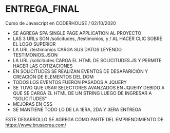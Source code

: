 # ENTREGA_FINAL

Curso de Javascript en CODERHOUSE / 02/10/2020

- SE AGREGA SPA SINGLE PAGE APPLICATION AL PROYECTO
- LAS 3 URLs SON /solicitudes, /testimonios, y / AL HACER CLIC SOBRE EL LOGO SUPERIOR
- LA URL /testimonios CARGA SUS DATOS LEYENDO TESTIMONIOS.JSON
- LA URL /solicitudes CARGA EL HTML DE SOLICITUDES.JS Y PERMITE HACER LAS COTIZACIONES
- EN SOLICITUDES SE REALIZAN EVENTOS DE DESAPARICIÓN Y CREACIÓN DE ELEMENTOS DEL DOM
- TODOS LOS EVENTOS FUERON PASADOS A JQUERY
- SE TUVO QUE USAR SELECTORES AVANZADOS EN JQUERY DEBIDO A QUE SE CARGA EL HTML DE UN STRING LUEGO DE INGRESAR A "SOLICITUDES"
- MEJORAS EN CSS
- SE MANTIENE TODO LO DE LA 1ERA, 2DA Y 3ERA ENTREGA

ESTE DESARROLLO SE AGREGA COMO PARTE DEL EMPRENDIMIENTO DE https://www.brusacrea.com/
